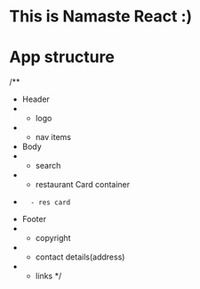 # This is Namaste React :)

# App structure
/**
 * Header
 * - logo
 * - nav items
 * Body
 * - search
 * - restaurant Card container
 *       - res card
 * Footer
 * - copyright
 * - contact details(address)
 * - links
 */
